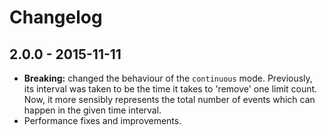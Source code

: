# Changelog

## 2.0.0 - 2015-11-11

 * **Breaking:** changed the behaviour of the `continuous` mode. Previously, its interval was taken to be the time it takes to 'remove' one limit count. Now, it more sensibly represents the total number of events which can happen in the given time interval.
 * Performance fixes and improvements.
